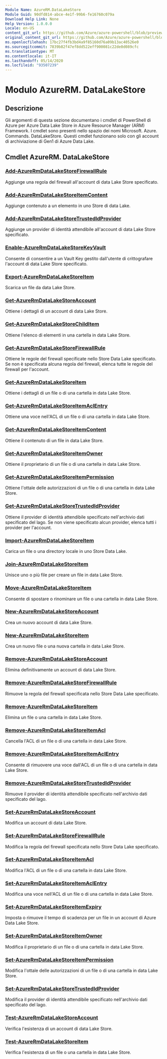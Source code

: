 ```yaml
---
Module Name: AzureRM.DataLakeStore
Module Guid: 90dfd814-abce-4e1f-99b6-fe16760c079a
Download Help Link: None
Help Version: 1.0.0.0
Locale: en-US
content_git_url: https://github.com/Azure/azure-powershell/blob/preview/src/ResourceManager/DataLakeStore/Commands.DataLakeStore/help/AzureRM.DataLakeStore.md
original_content_git_url: https://github.com/Azure/azure-powershell/blob/preview/src/ResourceManager/DataLakeStore/Commands.DataLakeStore/help/AzureRM.DataLakeStore.md
ms.openlocfilehash: 17bc27f4fb3bd4a9f85160d76a09b13ac40526e0
ms.sourcegitcommit: 7839b82f47ef8dd522eff900081c22de0d089cfc
ms.translationtype: MT
ms.contentlocale: it-IT
ms.lasthandoff: 05/14/2020
ms.locfileid: "93507239"
---
```

# Modulo AzureRM. DataLakeStore
## Descrizione
Gli argomenti di questa sezione documentano i cmdlet di PowerShell di Azure per Azure Data Lake Store in Azure Resource Manager (ARM) Framework. I cmdlet sono presenti nello spazio dei nomi Microsoft. Azure. Commands. DataLakeStore. Questi cmdlet funzionano solo con gli account di archiviazione di Gen1 di Azure Data Lake.

## Cmdlet AzureRM. DataLakeStore
### [Add-AzureRmDataLakeStoreFirewallRule](Add-AzureRmDataLakeStoreFirewallRule.md)
Aggiunge una regola del firewall all'account di data Lake Store specificato.

### [Add-AzureRmDataLakeStoreItemContent](Add-AzureRmDataLakeStoreItemContent.md)
Aggiunge contenuto a un elemento in uno Store di data Lake.

### [Add-AzureRmDataLakeStoreTrustedIdProvider](Add-AzureRmDataLakeStoreTrustedIdProvider.md)
Aggiunge un provider di identità attendibile all'account di data Lake Store specificato.

### [Enable-AzureRmDataLakeStoreKeyVault](Enable-AzureRmDataLakeStoreKeyVault.md)
Consente di consentire a un Vault Key gestito dall'utente di crittografare l'account di data Lake Store specificato.

### [Export-AzureRmDataLakeStoreItem](Export-AzureRmDataLakeStoreItem.md)
Scarica un file da data Lake Store.

### [Get-AzureRmDataLakeStoreAccount](Get-AzureRmDataLakeStoreAccount.md)
Ottiene i dettagli di un account di data Lake Store.

### [Get-AzureRmDataLakeStoreChildItem](Get-AzureRmDataLakeStoreChildItem.md)
Ottiene l'elenco di elementi in una cartella in data Lake Store.

### [Get-AzureRmDataLakeStoreFirewallRule](Get-AzureRmDataLakeStoreFirewallRule.md)
Ottiene le regole del firewall specificate nello Store Data Lake specificato.
Se non è specificata alcuna regola del firewall, elenca tutte le regole del firewall per l'account.

### [Get-AzureRmDataLakeStoreItem](Get-AzureRmDataLakeStoreItem.md)
Ottiene i dettagli di un file o di una cartella in data Lake Store.

### [Get-AzureRmDataLakeStoreItemAclEntry](Get-AzureRmDataLakeStoreItemAclEntry.md)
Ottiene una voce nell'ACL di un file o di una cartella in data Lake Store.

### [Get-AzureRmDataLakeStoreItemContent](Get-AzureRmDataLakeStoreItemContent.md)
Ottiene il contenuto di un file in data Lake Store.

### [Get-AzureRmDataLakeStoreItemOwner](Get-AzureRmDataLakeStoreItemOwner.md)
Ottiene il proprietario di un file o di una cartella in data Lake Store.

### [Get-AzureRmDataLakeStoreItemPermission](Get-AzureRmDataLakeStoreItemPermission.md)
Ottiene l'ottale delle autorizzazioni di un file o di una cartella in data Lake Store.

### [Get-AzureRmDataLakeStoreTrustedIdProvider](Get-AzureRmDataLakeStoreTrustedIdProvider.md)
Ottiene il provider di identità attendibile specificato nell'archivio dati specificato del lago.
Se non viene specificato alcun provider, elenca tutti i provider per l'account.

### [Import-AzureRmDataLakeStoreItem](Import-AzureRmDataLakeStoreItem.md)
Carica un file o una directory locale in uno Store Data Lake.

### [Join-AzureRmDataLakeStoreItem](Join-AzureRmDataLakeStoreItem.md)
Unisce uno o più file per creare un file in data Lake Store.

### [Move-AzureRmDataLakeStoreItem](Move-AzureRmDataLakeStoreItem.md)
Consente di spostare o rinominare un file o una cartella in data Lake Store.

### [New-AzureRmDataLakeStoreAccount](New-AzureRmDataLakeStoreAccount.md)
Crea un nuovo account di data Lake Store.

### [New-AzureRmDataLakeStoreItem](New-AzureRmDataLakeStoreItem.md)
Crea un nuovo file o una nuova cartella in data Lake Store.

### [Remove-AzureRmDataLakeStoreAccount](Remove-AzureRmDataLakeStoreAccount.md)
Elimina definitivamente un account di data Lake Store.

### [Remove-AzureRmDataLakeStoreFirewallRule](Remove-AzureRmDataLakeStoreFirewallRule.md)
Rimuove la regola del firewall specificata nello Store Data Lake specificato.

### [Remove-AzureRmDataLakeStoreItem](Remove-AzureRmDataLakeStoreItem.md)
Elimina un file o una cartella in data Lake Store.

### [Remove-AzureRmDataLakeStoreItemAcl](Remove-AzureRmDataLakeStoreItemAcl.md)
Cancella l'ACL di un file o di una cartella in data Lake Store.

### [Remove-AzureRmDataLakeStoreItemAclEntry](Remove-AzureRmDataLakeStoreItemAclEntry.md)
Consente di rimuovere una voce dall'ACL di un file o di una cartella in data Lake Store.

### [Remove-AzureRmDataLakeStoreTrustedIdProvider](Remove-AzureRmDataLakeStoreTrustedIdProvider.md)
Rimuove il provider di identità attendibile specificato nell'archivio dati specificato del lago.

### [Set-AzureRmDataLakeStoreAccount](Set-AzureRmDataLakeStoreAccount.md)
Modifica un account di data Lake Store.

### [Set-AzureRmDataLakeStoreFirewallRule](Set-AzureRmDataLakeStoreFirewallRule.md)
Modifica la regola del firewall specificata nello Store Data Lake specificato.

### [Set-AzureRmDataLakeStoreItemAcl](Set-AzureRmDataLakeStoreItemAcl.md)
Modifica l'ACL di un file o di una cartella in data Lake Store.

### [Set-AzureRmDataLakeStoreItemAclEntry](Set-AzureRmDataLakeStoreItemAclEntry.md)
Modifica una voce nell'ACL di un file o di una cartella in data Lake Store.

### [Set-AzureRmDataLakeStoreItemExpiry](Set-AzureRmDataLakeStoreItemExpiry.md)
Imposta o rimuove il tempo di scadenza per un file in un account di Azure Data Lake Store.

### [Set-AzureRmDataLakeStoreItemOwner](Set-AzureRmDataLakeStoreItemOwner.md)
Modifica il proprietario di un file o di una cartella in data Lake Store.

### [Set-AzureRmDataLakeStoreItemPermission](Set-AzureRmDataLakeStoreItemPermission.md)
Modifica l'ottale delle autorizzazioni di un file o di una cartella in data Lake Store.

### [Set-AzureRmDataLakeStoreTrustedIdProvider](Set-AzureRmDataLakeStoreTrustedIdProvider.md)
Modifica il provider di identità attendibile specificato nell'archivio dati specificato del lago.

### [Test-AzureRmDataLakeStoreAccount](Test-AzureRmDataLakeStoreAccount.md)
Verifica l'esistenza di un account di data Lake Store.

### [Test-AzureRmDataLakeStoreItem](Test-AzureRmDataLakeStoreItem.md)
Verifica l'esistenza di un file o una cartella in data Lake Store.

